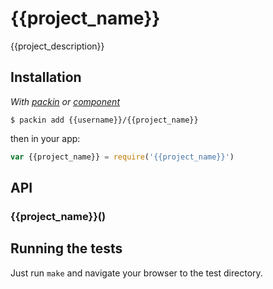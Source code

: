 
# {{project_name}}

  {{project_description}}

## Installation

_With [packin](//github.com/jkroso/packin) or [component](//github.com/component/component)_

    $ packin add {{username}}/{{project_name}}

then in your app:

```js
var {{project_name}} = require('{{project_name}}')
```

## API

### {{project_name}}()

## Running the tests

Just run `make` and navigate your browser to the test directory.
